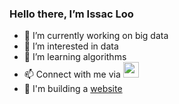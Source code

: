### Hello there, I’m Issac Loo

- 🔭 I’m currently working on big data
- 👀 I’m interested in data
- 🌱 I’m learning algorithms
- 📫 Connect with me via [<img src="https://neilpatel.com/wp-content/uploads/2017/05/LinkedIn.jpg" width="25"/>](https://www.linkedin.com/in/issac-loo-120b0163/)
- 🔨 I'm building a [website](https://www.evpricetracker.com) 

<!---
issaloo/issaloo is a ✨ special ✨ repository because its `README.md` (this file) appears on your GitHub profile.
You can click the Preview link to take a look at your changes.
--->
